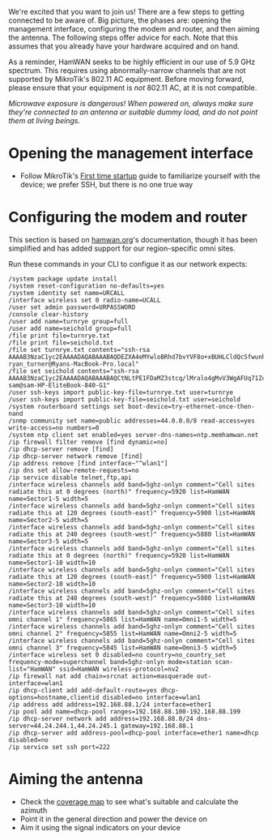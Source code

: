 We're excited that you want to join us! There are a few steps to getting connected to be aware of. Big picture, the phases are: opening the management interface, configuring the modem and router, and then aiming the antenna. The following steps offer advice for each. Note that this assumes that you already have your hardware acquired and on hand.

As a reminder, HamWAN seeks to be highly efficient in our use of 5.9 GHz spectrum. This requires using abnormally-narrow channels that are not supported by MikroTik's 802.11 AC equipment. Before moving forward, please ensure that your equipment is _not_ 802.11 AC, at it is not compatible.

*Microwave exposure is dangerous! When powered on, always make sure they're connected to an antenna or suitable dummy load, and do not point them at living beings.*

# Opening the management interface

- Follow MikroTik's [First time startup](https://wiki.mikrotik.com/wiki/Manual:First_time_startup) guide to familiarize yourself with the device; we prefer SSH, but there is no one true way


# Configuring the modem and router

This section is based on [hamwan.org](http://hamwan.org/Standards/Network%20Engineering/Client%20Node%20Configuration.html)'s documentation, though it has been simplified and has added support for our region-specific omni sites.

Run these commands in your CLI to configue it as our network expects:

```
/system package update install
/system reset-configuration no-defaults=yes
/system identity set name=URCALL
/interface wireless set 0 radio-name=UCALL
/user set admin password=URPASSWORD
/console clear-history
/user add name=turnrye group=full
/user add name=seichold group=full
/file print file=turnrye.txt
/file print file=seichold.txt
/file set turnrye.txt contents="ssh-rsa AAAAB3NzaC1yc2EAAAADAQABAAABAQDEZXA4eMYwloBRhd7bvYVF8o+xBUHLCldQcSfwunhE+OP8g13a5/DsUL+XkM14MNxLgIZaTKwLQxN8Q0O7WyVy9ZRCS29ybGvjhzMi3YJENd9G/URkQpSA7Jt6l4M+pI5J6Az9Vpw0ASboxpVSaBWOL1u5Kg0+SDGsea1KtoU+gMi91Fy5dNdiuWVpjvtRJAkQ0Kukidzj/HxYZvetelXy6CwDqI2JBYHGWlO8gMfd3x5ObRW4RR7oyWsV3q+f3V2723GLre5W1owqvEZqhfUK1N3RBBEtAUCRM0WoQW0RNoLEqVAsXfy1rkyRgi0FXm+te9xQ3355+tTdwqioCoAj ryan_turner@Ryans-MacBook-Pro.local"
/file set seichold contents="ssh-rsa AAAAB3NzaC1yc2EAAAADAQABAAABAQCtNLtPE1FDaMZ3stcq/lMralo4gMvV3WgAFUq71Zc5rKXSfzYVgSYcPUMEVoEN8OPPa3x5pYW6QSTD7jNVIDtPjROfyv1ATZXnTkdMmyF4BDdHkBPMYjx1By6lsOhRts1QMo6uYsF0xXLciaZIEKQYck0oAKckXYf+slIUQ9MV7GXW6OolCYtdu9x64M8uvqQ+KblbulhGlB64pI1QXizcSr78wo+AhXZN3RiYVn+gawmdnP9AVqIxXEvIVjwDjRZY6HQWdeSMijFY+et1E7yWRRPPJGwPSjZ2bK+lUpT/7tN8MKVevRi9XjlvjtkVBr2B/Ldm97MyUzK4L92p5mqN sam@sam-HP-EliteBook-840-G1"
/user ssh-keys import public-key-file=turnrye.txt user=turnrye
/user ssh-keys import public-key-file=seichold.txt user=seichold
/system routerboard settings set boot-device=try-ethernet-once-then-nand
/snmp community set name=public addresses=44.0.0.0/8 read-access=yes write-access=no numbers=0
/system ntp client set enabled=yes server-dns-names=ntp.memhamwan.net
/ip firewall filter remove [find dynamic=no]
/ip dhcp-server remove [find]
/ip dhcp-server network remove [find]
/ip address remove [find interface~"^wlan1"]
/ip dns set allow-remote-requests=no
/ip service disable telnet,ftp,api
/interface wireless channels add band=5ghz-onlyn comment="Cell sites radiate this at 0 degrees (north)" frequency=5920 list=HamWAN name=Sector1-5 width=5
/interface wireless channels add band=5ghz-onlyn comment="Cell sites radiate this at 120 degrees (south-east)" frequency=5900 list=HamWAN name=Sector2-5 width=5
/interface wireless channels add band=5ghz-onlyn comment="Cell sites radiate this at 240 degrees (south-west)" frequency=5880 list=HamWAN name=Sector3-5 width=5
/interface wireless channels add band=5ghz-onlyn comment="Cell sites radiate this at 0 degrees (north)" frequency=5920 list=HamWAN name=Sector1-10 width=10
/interface wireless channels add band=5ghz-onlyn comment="Cell sites radiate this at 120 degrees (south-east)" frequency=5900 list=HamWAN name=Sector2-10 width=10
/interface wireless channels add band=5ghz-onlyn comment="Cell sites radiate this at 240 degrees (south-west)" frequency=5880 list=HamWAN name=Sector3-10 width=10
/interface wireless channels add band=5ghz-onlyn comment="Cell sites omni channel 1" frequency=5865 list=HamWAN name=Omni1-5 width=5
/interface wireless channels add band=5ghz-onlyn comment="Cell sites omni channel 2" frequency=5855 list=HamWAN name=Omni2-5 width=5
/interface wireless channels add band=5ghz-onlyn comment="Cell sites omni channel 3" frequency=5845 list=HamWAN name=Omni3-5 width=5
/interface wireless set 0 disabled=no country=no_country_set frequency-mode=superchannel band=5ghz-onlyn mode=station scan-list="HamWAN" ssid=HamWAN wireless-protocol=nv2
/ip firewall nat add chain=srcnat action=masquerade out-interface=wlan1
/ip dhcp-client add add-default-route=yes dhcp-options=hostname,clientid disabled=no interface=wlan1
/ip address add address=192.168.88.1/24 interface=ether1
/ip pool add name=dhcp-pool ranges=192.168.88.100-192.168.88.199
/ip dhcp-server network add address=192.168.88.0/24 dns-server=44.24.244.1,44.24.245.1 gateway=192.168.88.1
/ip dhcp-server add address-pool=dhcp-pool interface=ether1 name=dhcp disabled=no
/ip service set ssh port=222
```

# Aiming the antenna

- Check the [coverage map](../coverage-map) to see what's suitable and calculate the azimuth
- Point it in the general direction and power the device on
- Aim it using the signal indicators on your device
